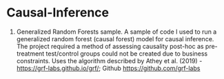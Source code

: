 # Causal-Inference

1. Generalized Random Forests sample. A sample of code I used to run a generalized random forest (causal forest) model for causal inference. 
   The project required a method of assessing causality post-hoc as pre-treatment test/control groups could not be created due to business constraints.
   Uses the algorithm described by Athey et al. (2019) - https://grf-labs.github.io/grf/; Github https://github.com/grf-labs
